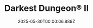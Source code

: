 ---
title: "Darkest Dungeon® II"
id: 1940340
date: 2025-05-30T00:00:06.889Z
link: games/steam/recent/darkest-dungeon-ii
image: http://media.steampowered.com/steamcommunity/public/images/apps/1940340/ec502cc4a786955cf7032b70351cf36c4b06114c.jpg
playtime_2weeks: 47
playtime_forever: 47
playtime_windows_forever: 0
playtime_mac_forever: 0
playtime_linux_forever: 47
playtime_deck_forever: 47
---